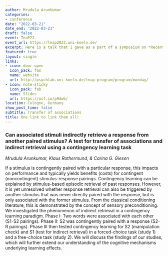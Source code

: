 ```yaml
---
author: Mrudula Arunkumar
categories:
- conference
date: "2022-03-21"
date_end: "2022-03-21"
draft: false
event: TeaP22
event_url: https://teap2022.uni-koeln.de/
excerpt: Here is a talk that I gave as a part of a symposium on *Recent advances in Binding and Retrieval in Action Control* during the TeaP22.
featured: true
layout: single
links:
- icon: door-open
  icon_pack: fas
  name: website
  url: http://psychlab.uni-koeln.de/teap-program/program/monday/
- icon: note-sticky
  icon_pack: fab
  name: Slides
  url: https://osf.io/p9dwb/
location: Cologne, Germany
show_post_time: false
subtitle: Transfer of associations
title: One link to link them all!
---
```


### Can associated stimuli indirectly retrieve a response from another paired stimulus? A test for transfer of associations and indirect retrieval using a contingency learning task

*Mrudula Arunkumar, Klaus Rothermund, & Carina G. Giesen*

If a stimulus is contingently paired with a particular response, this impacts on performance and typically yields benefits (costs) for contingent (noncontingent) stimulus-response pairings. Contingency learning can be explained by stimulus-based episodic retrieval of past responses. However, it is yet unresolved whether response retrieval can also be triggered by another stimulus that was never directly paired with the response, but is only associated with the former stimulus. From the classical conditioning literature, this is demonstrated by the concept of sensory preconditioning. We investigated the phenomenon of indirect retrieval in a contingency learning paradigm. Phase I: Two words were associated with each other (S1-S2 pairings). Phase II: S2 was contingently paired with a response (S2-R pairings). Phase III then tested contingency learning for S2 (manipulation check) and S1 (test for indirect retrieval) in a forced-choice task (study 1) and a free-choice task (study 2). We will discuss the findings of our studies, which will further extend our understanding of the cognitive mechanisms underlying learning effects.

